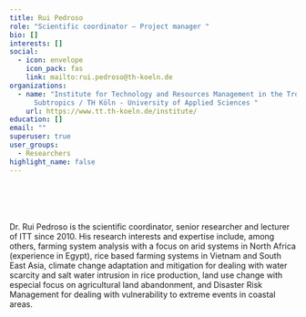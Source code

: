 ```yaml
---
title: Rui Pedroso
role: "Scientific coordinator – Project manager "
bio: []
interests: []
social:
  - icon: envelope
    icon_pack: fas
    link: mailto:rui.pedroso@th-koeln.de
organizations:
  - name: "Institute for Technology and Resources Management in the Tropics and
      Subtropics / TH Köln - University of Applied Sciences "
    url: https://www.tt.th-koeln.de/institute/
education: []
email: ""
superuser: true
user_groups:
  - Researchers
highlight_name: false
---
```

<br />
<br />
<br />
<br />
Dr. Rui Pedroso is the scientific coordinator, senior researcher and lecturer of ITT since 2010. His research interests and expertise include, among others, farming system analysis with a focus on arid systems in North Africa (experience in Egypt), rice based farming systems in Vietnam and South East Asia, climate change adaptation and mitigation for dealing with water scarcity and salt water intrusion in rice production, land use change with especial focus on agricultural land abandonment, and Disaster Risk Management for dealing with vulnerability to extreme events in coastal areas. 
